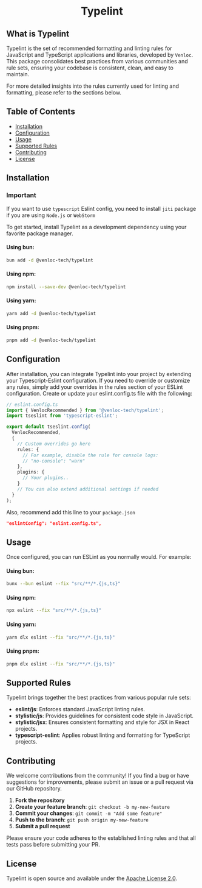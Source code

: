 <h1 align="center">Typelint</h1>

## What is Typelint
Typelint is the set of recommended formatting and linting rules for JavaScript and TypeScript applications and libraries, developed by `Venloc`. This package consolidates best practices from various communities and rule sets, ensuring your codebase is consistent, clean, and easy to maintain. 

For more detailed insights into the rules currently used for linting and formatting, please refer to the sections below.

## Table of Contents

- [Installation](#installation)
- [Configuration](#configuration)
- [Usage](#usage)
- [Supported Rules](#supported-rules)
- [Contributing](#contributing)
- [License](#license)

## Installation

### Important
If you want to use `typescript` Eslint config, you need to install `jiti` package if you are using `Node.js` or `WebStorm`

To get started, install Typelint as a development dependency using your favorite package manager.

#### Using bun:
```bash
bun add -d @venloc-tech/typelint
```
#### Using npm:
```bash
npm install --save-dev @venloc-tech/typelint
```
#### Using yarn:
```bash
yarn add -d @venloc-tech/typelint
```
#### Using pnpm:
```bash
pnpm add -d @venloc-tech/typelint
```

## Configuration
After installation, you can integrate Typelint into your project by extending your Typescript-Eslint configuration. If you need to override or customize any rules, simply add your overrides in the rules section of your ESLint configuration.
Create or update your eslint.config.ts file with the following:

```ts
// eslint.config.ts
import { VenlocRecommended } from '@venloc-tech/typelint';
import tseslint from 'typescript-eslint';

export default tseslint.config(
  VenlocRecommended, 
  {
    // Custom overrides go here
    rules: {
      // For example, disable the rule for console logs:
      // "no-console": "warn"
    },
    plugins: {
      // Your plugins..   
    }
    // You can also extend additional settings if needed
  }
);
```

Also, recommend add this line to your `package.json`

```json
"eslintConfig": "eslint.config.ts",
```

## Usage
Once configured, you can run ESLint as you normally would. For example:
#### Using bun:
```bash
bunx --bun eslint --fix "src/**/*.{js,ts}"
```
#### Using npm:
```bash
npx eslint --fix "src/**/*.{js,ts}"
```
#### Using yarn:
```bash
yarn dlx eslint --fix "src/**/*.{js,ts}"
```
#### Using pnpm:
```bash
pnpm dlx eslint --fix "src/**/*.{js,ts}"
```

## Supported Rules
Typelint brings together the best practices from various popular rule sets:
- **eslint/js**: Enforces standard JavaScript linting rules.
- **stylistic/js**: Provides guidelines for consistent code style in JavaScript.
- **stylistic/jsx**: Ensures consistent formatting and style for JSX in React projects.
- **typescript-eslint**: Applies robust linting and formatting for TypeScript projects.

## Contributing
We welcome contributions from the community! If you find a bug or have suggestions for improvements, please submit an issue or a pull request via our GitHub repository.

1. **Fork the repository**
2. **Create your feature branch**: `git checkout -b my-new-feature`
3. **Commit your changes**: `git commit -m "Add some feature"`
4. **Push to the branch**: `git push origin my-new-feature`
5. **Submit a pull request**

Please ensure your code adheres to the established linting rules and that all tests pass before submitting your PR.

## License
Typelint is open source and available under the [Apache License 2.0](https://github.com/Venloc-Tech/Typelint/blob/main/LICENSE).